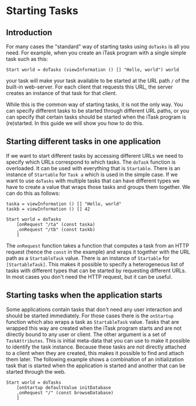 # Starting Tasks #

## Introduction ##
For many cases the "standard" way of starting tasks using `doTasks` is all you need.
For example, when you create an iTask program with a single simple task such as this:
```Clean
Start world = doTasks (viewInformation () [] "Hello, world") world
```
your task will make your task available to be started at the URL path `/` of the built-in web-server.
For each client that requests this URL, the server creates an instance of that task for that client.

While this is the common way of starting tasks, it is not the only way.
You can specify different tasks to be started through different URL paths, or you can specify that certain tasks should be started when the iTask program is (re)started.
In this guide we will show you how to do this.

## Starting different tasks in one application ##
If we want to start different tasks by accessing different URLs we need to specify which URLs correspond to which tasks.
The `doTask` function is overloaded. It can be used with everything that is `Startable`.
There is an instance of `Startable` for `Task a` which is used in the simple case.
If we want to use `doTasks` with multiple tasks that can have different types we have to create a value that
wraps those tasks and groups them together.
We can do this as follows:
```Clean
taska = viewInformation () [] "Hello, world"
taskb = viewInformation () [] 42

Start world = doTasks
	[onRequest "/ta" (const taska)
    ,onRequest "/tb" (const taskb)
	]
```
The `onRequest` function takes a function that computes a task from an HTTP request (hence the `const` in the example) and wraps it together with the URL path as a `StartableTask` value.
There is an instance of `Startable` for `[StartableTask]`.
This makes it possible to specify a heterogeneous list of tasks with different types that can be started by requesting different URLs. In most cases you don't need the HTTP request, but it can be useful.

## Starting tasks when the application starts ##
Some applications contain tasks that don't need any user interaction and should be started immediately.
For those cases there is the `onStartup` function which also wraps a task as `StartableTask` value.
Tasks that are wrapped this way are created when the iTask program starts and are not directly bound to any user or client. The other argument is a set of `TaskAttributes`.
This is initial meta-data that you can use to make it possible to identify the task instance.
Because these tasks are not directly attached to a client when they are created, this makes it possible to find and attach them later.
The following example shows a combination of an initialization task that is started when the application is started and another that can be started through the web.

```Clean
Start world = doTasks
	[onStartup defaultValue initDatabase 
	,onRequest "/" (const browseDatabase)
	]
```

